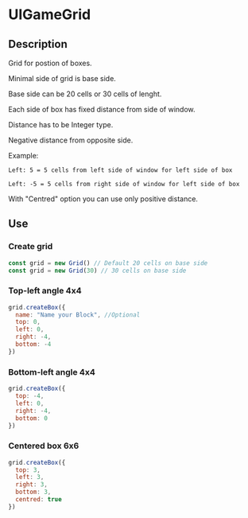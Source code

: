 # UIGameGrid

## Description
Grid for postion of boxes.

Minimal side of grid is base side.

Base side can be 20 cells or 30 cells of lenght.

Each side of box has fixed distance from side of window.

Distance has to be Integer type.

Negative distance from opposite side.

Example:

    Left: 5 = 5 cells from left side of window for left side of box
  
    Left: -5 = 5 cells from right side of window for left side of box

With "Centred" option you can use only positive distance.

## Use
### Create grid
```js
const grid = new Grid() // Default 20 cells on base side
const grid = new Grid(30) // 30 cells on base side
```

### Top-left angle 4x4
```js
grid.createBox({
  name: "Name your Block", //Optional
  top: 0,
  left: 0,
  right: -4,
  bottom: -4
})
```
### Bottom-left angle 4x4
```js
grid.createBox({
  top: -4,
  left: 0,
  right: -4,
  bottom: 0
})
```

### Centered box 6x6
```js
grid.createBox({
  top: 3,
  left: 3,
  right: 3,
  bottom: 3,
  centred: true
})
```

